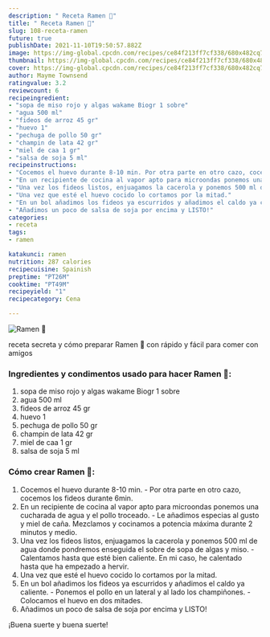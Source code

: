 ```yaml
---
description: " Receta Ramen 🍜"
title: " Receta Ramen 🍜"
slug: 108-receta-ramen
future: true
publishDate: 2021-11-10T19:50:57.882Z
image: https://img-global.cpcdn.com/recipes/ce84f213ff7cf338/680x482cq70/ramen-foto-principal.jpg
thumbnail: https://img-global.cpcdn.com/recipes/ce84f213ff7cf338/680x482cq70/ramen-foto-principal.jpg
cover: https://img-global.cpcdn.com/recipes/ce84f213ff7cf338/680x482cq70/ramen-foto-principal.jpg
author: Mayme Townsend
ratingvalue: 3.2
reviewcount: 6
recipeingredient:
- "sopa de miso rojo y algas wakame Biogr 1 sobre"
- "agua 500 ml"
- "fideos de arroz 45 gr"
- "huevo 1"
- "pechuga de pollo 50 gr"
- "champin de lata 42 gr"
- "miel de caa 1 gr"
- "salsa de soja 5 ml"
recipeinstructions:
- "Cocemos el huevo durante 8-10 min. Por otra parte en otro cazo, cocemos los fideos durante 6min."
- "En un recipiente de cocina al vapor apto para microondas ponemos una cucharada de agua y el pollo troceado. Le añadimos especias al gusto y miel de caña. Mezclamos y cocinamos a potencia máxima durante 2 minutos y medio."
- "Una vez los fideos listos, enjuagamos la cacerola y ponemos 500 ml de agua donde pondremos enseguida el sobre de sopa de algas y miso. Calentamos hasta que esté bien caliente. En mi caso, he calentado hasta que ha empezado a hervir."
- "Una vez que esté el huevo cocido lo cortamos por la mitad."
- "En un bol añadimos los fideos ya escurridos y añadimos el caldo ya caliente. Ponemos el pollo en un lateral y al lado los champiñones. Colocamos el huevo en dos mitades."
- "Añadimos un poco de salsa de soja por encima y LISTO!"
categories:
- receta
tags:
- ramen

katakunci: ramen 
nutrition: 287 calories
recipecuisine: Spainish
preptime: "PT26M"
cooktime: "PT49M"
recipeyield: "1"
recipecategory: Cena

---
```



![Ramen 🍜](https://img-global.cpcdn.com/recipes/ce84f213ff7cf338/680x482cq70/ramen-foto-principal.jpg)

receta secreta y cómo preparar Ramen 🍜 con rápido y fácil para comer con amigos

<!--inarticleads1-->

### Ingredientes y condimentos usado para hacer Ramen 🍜:

1. sopa de miso rojo y algas wakame Biogr 1 sobre
1. agua 500 ml
1. fideos de arroz 45 gr
1. huevo 1
1. pechuga de pollo 50 gr
1. champin de lata 42 gr
1. miel de caa 1 gr
1. salsa de soja 5 ml



<!--inarticleads2-->

### Cómo crear Ramen 🍜:

1. Cocemos el huevo durante 8-10 min. - Por otra parte en otro cazo, cocemos los fideos durante 6min.
1. En un recipiente de cocina al vapor apto para microondas ponemos una cucharada de agua y el pollo troceado. - Le añadimos especias al gusto y miel de caña. Mezclamos y cocinamos a potencia máxima durante 2 minutos y medio.
1. Una vez los fideos listos, enjuagamos la cacerola y ponemos 500 ml de agua donde pondremos enseguida el sobre de sopa de algas y miso. - Calentamos hasta que esté bien caliente. En mi caso, he calentado hasta que ha empezado a hervir.
1. Una vez que esté el huevo cocido lo cortamos por la mitad.
1. En un bol añadimos los fideos ya escurridos y añadimos el caldo ya caliente. - Ponemos el pollo en un lateral y al lado los champiñones. - Colocamos el huevo en dos mitades.
1. Añadimos un poco de salsa de soja por encima y LISTO!



¡Buena suerte y buena suerte!

